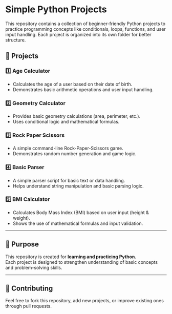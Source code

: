 # Simple Python Projects

This repository contains a collection of beginner-friendly Python projects to practice programming concepts like conditionals, loops, functions, and user input handling. Each project is organized into its own folder for better structure.

## 📂 Projects

### 1️⃣ Age Calculator
- Calculates the age of a user based on their date of birth.
- Demonstrates basic arithmetic operations and user input handling.

### 2️⃣ Geometry Calculator
- Provides basic geometry calculations (area, perimeter, etc.).
- Uses conditional logic and mathematical formulas.

### 3️⃣ Rock Paper Scissors
- A simple command-line Rock-Paper-Scissors game.
- Demonstrates random number generation and game logic.

### 4️⃣ Basic Parser
- A simple parser script for basic text or data handling.
- Helps understand string manipulation and basic parsing logic.

### 5️⃣ BMI Calculator
- Calculates Body Mass Index (BMI) based on user input (height & weight).
- Shows the use of mathematical formulas and input validation.

---

## 🎯 Purpose
This repository is created for **learning and practicing Python**.  
Each project is designed to strengthen understanding of basic concepts and problem-solving skills.

---

## 🤝 Contributing
Feel free to fork this repository, add new projects, or improve existing ones through pull requests.

